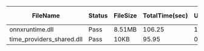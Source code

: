 ﻿ | FileName                  | Status | FileSize | TotalTime(sec) | Upload(sec) | Submit(sec) | SignWait(sec) | Retry Count | 
 |---------------------------|--------|----------|----------------|-------------|-------------|---------------|-------------|
 | onnxruntime.dll           | Pass   | 8.51MB   | 106.25         | 1.04        | 0.66        | 104.54        | 0           | 
 | time_providers_shared.dll | Pass   | 10KB     | 95.95          | 0.55        | 0.52        | 94.24         | 0           | 
